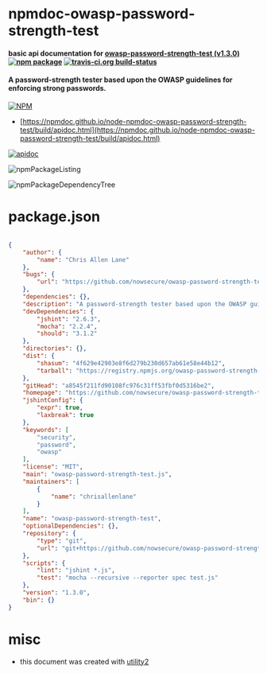 # npmdoc-owasp-password-strength-test

#### basic api documentation for  [owasp-password-strength-test (v1.3.0)](https://github.com/nowsecure/owasp-password-strength-test)  [![npm package](https://img.shields.io/npm/v/npmdoc-owasp-password-strength-test.svg?style=flat-square)](https://www.npmjs.org/package/npmdoc-owasp-password-strength-test) [![travis-ci.org build-status](https://api.travis-ci.org/npmdoc/node-npmdoc-owasp-password-strength-test.svg)](https://travis-ci.org/npmdoc/node-npmdoc-owasp-password-strength-test)

#### A password-strength tester based upon the OWASP guidelines for enforcing strong passwords.

[![NPM](https://nodei.co/npm/owasp-password-strength-test.png?downloads=true&downloadRank=true&stars=true)](https://www.npmjs.com/package/owasp-password-strength-test)

- [https://npmdoc.github.io/node-npmdoc-owasp-password-strength-test/build/apidoc.html](https://npmdoc.github.io/node-npmdoc-owasp-password-strength-test/build/apidoc.html)

[![apidoc](https://npmdoc.github.io/node-npmdoc-owasp-password-strength-test/build/screenCapture.buildCi.browser.%252Ftmp%252Fbuild%252Fapidoc.html.png)](https://npmdoc.github.io/node-npmdoc-owasp-password-strength-test/build/apidoc.html)

![npmPackageListing](https://npmdoc.github.io/node-npmdoc-owasp-password-strength-test/build/screenCapture.npmPackageListing.svg)

![npmPackageDependencyTree](https://npmdoc.github.io/node-npmdoc-owasp-password-strength-test/build/screenCapture.npmPackageDependencyTree.svg)



# package.json

```json

{
    "author": {
        "name": "Chris Allen Lane"
    },
    "bugs": {
        "url": "https://github.com/nowsecure/owasp-password-strength-test/issues"
    },
    "dependencies": {},
    "description": "A password-strength tester based upon the OWASP guidelines for enforcing strong passwords.",
    "devDependencies": {
        "jshint": "2.6.3",
        "mocha": "2.2.4",
        "should": "3.1.2"
    },
    "directories": {},
    "dist": {
        "shasum": "4f629e42903e8f6d279b230d657ab61e58e44b12",
        "tarball": "https://registry.npmjs.org/owasp-password-strength-test/-/owasp-password-strength-test-1.3.0.tgz"
    },
    "gitHead": "a8545f211fd90108fc976c31ff53fbf0d5316be2",
    "homepage": "https://github.com/nowsecure/owasp-password-strength-test",
    "jshintConfig": {
        "expr": true,
        "laxbreak": true
    },
    "keywords": [
        "security",
        "password",
        "owasp"
    ],
    "license": "MIT",
    "main": "owasp-password-strength-test.js",
    "maintainers": [
        {
            "name": "chrisallenlane"
        }
    ],
    "name": "owasp-password-strength-test",
    "optionalDependencies": {},
    "repository": {
        "type": "git",
        "url": "git+https://github.com/nowsecure/owasp-password-strength-test.git"
    },
    "scripts": {
        "lint": "jshint *.js",
        "test": "mocha --recursive --reporter spec test.js"
    },
    "version": "1.3.0",
    "bin": {}
}
```



# misc
- this document was created with [utility2](https://github.com/kaizhu256/node-utility2)
